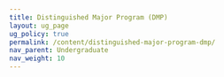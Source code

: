 ```yaml
---
title: Distinguished Major Program (DMP)
layout: ug_page
ug_policy: true
permalink: /content/distinguished-major-program-dmp/
nav_parent: Undergraduate
nav_weight: 10
---
```

